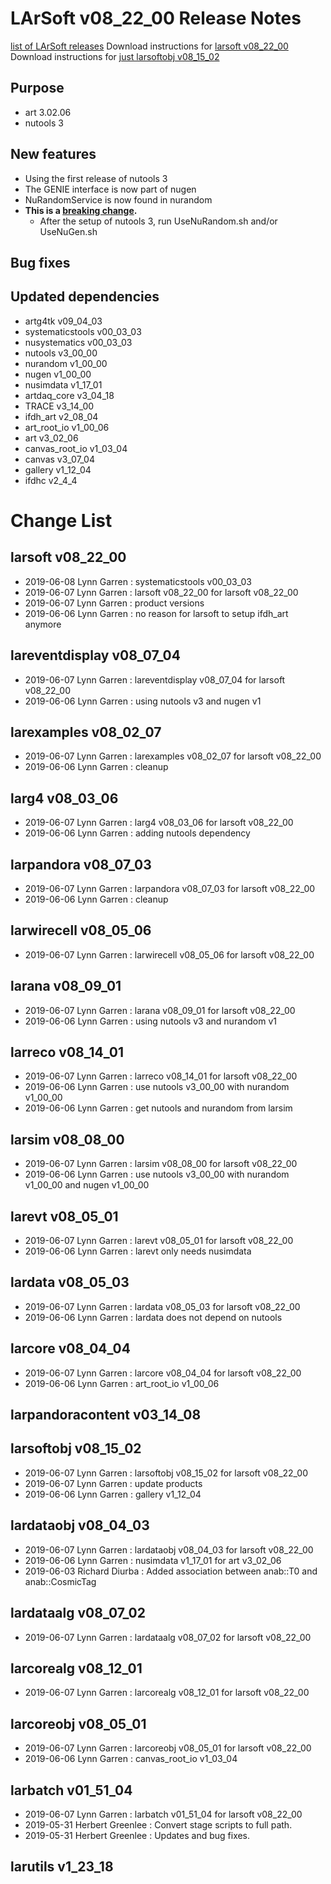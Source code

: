 LArSoft v08_22_00 Release Notes
======================================================================

[list of LArSoft releases](LArSoft_release_list)
Download instructions for [larsoft v08_22_00](http://scisoft.fnal.gov/scisoft/bundles/larsoft/v08_22_00/larsoft-v08_22_00.html)
Download instructions for [just larsoftobj v08_15_02](http://scisoft.fnal.gov/scisoft/bundles/larsoftobj/v08_15_02/larsoftobj-v08_15_02.html)

Purpose
--------------------

-   art 3.02.06
-   nutools 3

New features
------------------------------

-   Using the first release of nutools 3
-   The GENIE interface is now part of nugen
-   NuRandomService is now found in nurandom
-   **This is a [breaking change](Breaking_Changes#nutools-v3_00_00).**
    -   After the setup of nutools 3, run UseNuRandom.sh and/or UseNuGen.sh

Bug fixes
------------------------

Updated dependencies
----------------------------------------------

-   artg4tk v09_04_03
-   systematicstools v00_03_03
-   nusystematics v00_03_03
-   nutools v3_00_00
-   nurandom v1_00_00
-   nugen v1_00_00
-   nusimdata v1_17_01
-   artdaq_core v3_04_18
-   TRACE v3_14_00
-   ifdh_art v2_08_04
-   art_root_io v1_00_06
-   art v3_02_06
-   canvas_root_io v1_03_04
-   canvas v3_07_04
-   gallery v1_12_04
-   ifdhc v2_4_4

Change List
============================

larsoft v08_22_00
------------------------------------------

-   2019-06-08 Lynn Garren : systematicstools v00_03_03
-   2019-06-07 Lynn Garren : larsoft v08_22_00 for larsoft v08_22_00
-   2019-06-07 Lynn Garren : product versions
-   2019-06-06 Lynn Garren : no reason for larsoft to setup ifdh_art anymore

lareventdisplay v08_07_04
----------------------------------------------------------

-   2019-06-07 Lynn Garren : lareventdisplay v08_07_04 for larsoft v08_22_00
-   2019-06-06 Lynn Garren : using nutools v3 and nugen v1

larexamples v08_02_07
--------------------------------------------------

-   2019-06-07 Lynn Garren : larexamples v08_02_07 for larsoft v08_22_00
-   2019-06-06 Lynn Garren : cleanup

larg4 v08_03_06
--------------------------------------

-   2019-06-07 Lynn Garren : larg4 v08_03_06 for larsoft v08_22_00
-   2019-06-06 Lynn Garren : adding nutools dependency

larpandora v08_07_03
------------------------------------------------

-   2019-06-07 Lynn Garren : larpandora v08_07_03 for larsoft v08_22_00
-   2019-06-06 Lynn Garren : cleanup

larwirecell v08_05_06
--------------------------------------------------

-   2019-06-07 Lynn Garren : larwirecell v08_05_06 for larsoft v08_22_00

larana v08_09_01
----------------------------------------

-   2019-06-07 Lynn Garren : larana v08_09_01 for larsoft v08_22_00
-   2019-06-06 Lynn Garren : using nutools v3 and nurandom v1

larreco v08_14_01
------------------------------------------

-   2019-06-07 Lynn Garren : larreco v08_14_01 for larsoft v08_22_00
-   2019-06-06 Lynn Garren : use nutools v3_00_00 with nurandom v1_00_00
-   2019-06-06 Lynn Garren : get nutools and nurandom from larsim

larsim v08_08_00
----------------------------------------

-   2019-06-07 Lynn Garren : larsim v08_08_00 for larsoft v08_22_00
-   2019-06-06 Lynn Garren : use nutools v3_00_00 with nurandom v1_00_00 and nugen v1_00_00

larevt v08_05_01
----------------------------------------

-   2019-06-07 Lynn Garren : larevt v08_05_01 for larsoft v08_22_00
-   2019-06-06 Lynn Garren : larevt only needs nusimdata

lardata v08_05_03
------------------------------------------

-   2019-06-07 Lynn Garren : lardata v08_05_03 for larsoft v08_22_00
-   2019-06-06 Lynn Garren : lardata does not depend on nutools

larcore v08_04_04
------------------------------------------

-   2019-06-07 Lynn Garren : larcore v08_04_04 for larsoft v08_22_00
-   2019-06-06 Lynn Garren : art_root_io v1_00_06

larpandoracontent v03_14_08
--------------------------------------------------------------

larsoftobj v08_15_02
------------------------------------------------

-   2019-06-07 Lynn Garren : larsoftobj v08_15_02 for larsoft v08_22_00
-   2019-06-07 Lynn Garren : update products
-   2019-06-06 Lynn Garren : gallery v1_12_04

lardataobj v08_04_03
------------------------------------------------

-   2019-06-07 Lynn Garren : lardataobj v08_04_03 for larsoft v08_22_00
-   2019-06-06 Lynn Garren : nusimdata v1_17_01 for art v3_02_06
-   2019-06-03 Richard Diurba : Added association between anab::T0 and anab::CosmicTag

lardataalg v08_07_02
------------------------------------------------

-   2019-06-07 Lynn Garren : lardataalg v08_07_02 for larsoft v08_22_00

larcorealg v08_12_01
------------------------------------------------

-   2019-06-07 Lynn Garren : larcorealg v08_12_01 for larsoft v08_22_00

larcoreobj v08_05_01
------------------------------------------------

-   2019-06-07 Lynn Garren : larcoreobj v08_05_01 for larsoft v08_22_00
-   2019-06-06 Lynn Garren : canvas_root_io v1_03_04

larbatch v01_51_04
--------------------------------------------

-   2019-06-07 Lynn Garren : larbatch v01_51_04 for larsoft v08_22_00
-   2019-05-31 Herbert Greenlee : Convert stage scripts to full path.
-   2019-05-31 Herbert Greenlee : Updates and bug fixes.

larutils v1_23_18
------------------------------------------
